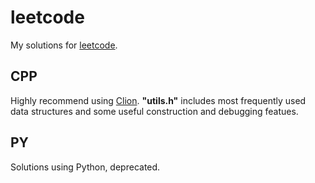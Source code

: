 # leetcode
My solutions for [leetcode](https://www.leetcode.com).

## CPP
Highly recommend using [Clion](https://www.jetbrains.com/clion/). 
**"utils.h"** includes most frequently used data structures and some useful construction and debugging featues.

## PY
Solutions using Python, deprecated.
